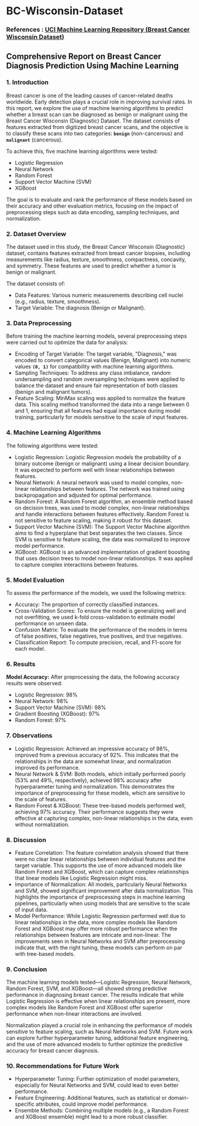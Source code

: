 # BC-Wisconsin-Dataset
### **References** : [UCI Machine Learning Repository (Breast Cancer Wisconsin Dataset)](https://archive.ics.uci.edu/dataset/373/drug+consumption+quantified)

## **Comprehensive Report on Breast Cancer Diagnosis Prediction Using Machine Learning**
### **1. Introduction**

Breast cancer is one of the leading causes of cancer-related deaths worldwide. Early detection plays a crucial role in improving survival rates. In this report, we explore the use of machine learning algorithms to predict whether a breast scan can be diagnosed as benign or malignant using the Breast Cancer Wisconsin (Diagnostic) Dataset. The dataset consists of features extracted from digitized breast cancer scans, and the objective is to classify these scans into two categories: **`benign`** (non-cancerous) and **`malignant`** (cancerous).

To achieve this, five machine learning algorithms were tested:
- Logistic Regression
- Neural Network
- Random Forest
- Support Vector Machine (SVM)
- XGBoost

The goal is to evaluate and rank the performance of these models based on their accuracy and other evaluation metrics, focusing on the impact of preprocessing steps such as data encoding, sampling techniques, and normalization.

### **2. Dataset Overview**

The dataset used in this study, the Breast Cancer Wisconsin (Diagnostic) dataset, contains features extracted from breast cancer biopsies, including measurements like radius, texture, smoothness, compactness, concavity, and symmetry. These features are used to predict whether a tumor is benign or malignant.

The dataset consists of:
- Data Features: Various numeric measurements describing cell nuclei (e.g., radius, texture, smoothness).
- Target Variable: The diagnosis (Benign or Malignant).

### **3. Data Preprocessing**

Before training the machine learning models, several preprocessing steps were carried out to optimize the data for analysis:
- Encoding of Target Variable: The target variable, "Diagnosis," was encoded to convert categorical values (Benign, Malignant) into numeric values **`(0, 1)`** for compatibility with machine learning algorithms.
- Sampling Techniques: To address any class imbalance, random undersampling and random oversampling techniques were applied to balance the dataset and ensure fair representation of both classes (benign and malignant tumors).
- Feature Scaling: MinMax scaling was applied to normalize the feature data. This scaling method transformed the data into a range between 0 and 1, ensuring that all features had equal importance during model training, particularly for models sensitive to the scale of input features.

### **4. Machine Learning Algorithms**

The following algorithms were tested:
- Logistic Regression: Logistic Regression models the probability of a binary outcome (benign or malignant) using a linear decision boundary. It was expected to perform well with linear relationships between features.
- Neural Network: A neural network was used to model complex, non-linear relationships between features. The network was trained using backpropagation and adjusted for optimal performance.
- Random Forest: A Random Forest algorithm, an ensemble method based on decision trees, was used to model complex, non-linear relationships and handle interactions between features effectively. Random Forest is not sensitive to feature scaling, making it robust for this dataset.
- Support Vector Machine (SVM): The Support Vector Machine algorithm aims to find a hyperplane that best separates the two classes. Since SVM is sensitive to feature scaling, the data was normalized to improve model performance.
- XGBoost: XGBoost is an advanced implementation of gradient boosting that uses decision trees to model non-linear relationships. It was applied to capture complex interactions between features.

### **5. Model Evaluation**

To assess the performance of the models, we used the following metrics:
- Accuracy: The proportion of correctly classified instances.
- Cross-Validation Scores: To ensure the model is generalizing well and not overfitting, we used k-fold cross-validation to estimate model performance on unseen data.
- Confusion Matrix: To evaluate the performance of the models in terms of false positives, false negatives, true positives, and true negatives.
- Classification Report: To compute precision, recall, and F1-score for each model.

### **6. Results**
**Model Accuracy:**
After preprocessing the data, the following accuracy results were observed:
- Logistic Regression: 98%
- Neural Network: 98%
- Support Vector Machine (SVM): 98%
- Gradient Boosting (XGBoost): 97%
- Random Forest: 97%

### **7. Observations**
- Logistic Regression: Achieved an impressive accuracy of 98%, improved from a previous accuracy of 92%. This indicates that the relationships in the data are somewhat linear, and normalization improved its performance.
- Neural Network & SVM: Both models, which initially performed poorly (53% and 49%, respectively), achieved 98% accuracy after hyperparameter tuning and normalization. This demonstrates the importance of preprocessing for these models, which are sensitive to the scale of features.
- Random Forest & XGBoost: These tree-based models performed well, achieving 97% accuracy. Their performance suggests they were effective at capturing complex, non-linear relationships in the data, even without normalization.

### **8. Discussion**
- Feature Correlation: The feature correlation analysis showed that there were no clear linear relationships between individual features and the target variable. This supports the use of more advanced models like Random Forest and XGBoost, which can capture complex relationships that linear models like Logistic Regression might miss.
- Importance of Normalization: All models, particularly Neural Networks and SVM, showed significant improvement after data normalization. This highlights the importance of preprocessing steps in machine learning pipelines, particularly when using models that are sensitive to the scale of input data.
- Model Performance: While Logistic Regression performed well due to linear relationships in the data, more complex models like Random Forest and XGBoost may offer more robust performance when the relationships between features are intricate and non-linear. The improvements seen in Neural Networks and SVM after preprocessing indicate that, with the right tuning, these models can perform on par with tree-based models.

### **9. Conclusion**

The machine learning models tested—Logistic Regression, Neural Network, Random Forest, SVM, and XGBoost—all showed strong predictive performance in diagnosing breast cancer. The results indicate that while Logistic Regression is effective when linear relationships are present, more complex models like Random Forest and XGBoost offer superior performance when non-linear interactions are involved.

Normalization played a crucial role in enhancing the performance of models sensitive to feature scaling, such as Neural Networks and SVM. Future work can explore further hyperparameter tuning, additional feature engineering, and the use of more advanced models to further optimize the predictive accuracy for breast cancer diagnosis.

### **10. Recommendations for Future Work**
- Hyperparameter Tuning: Further optimization of model parameters, especially for Neural Networks and SVM, could lead to even better performance.
- Feature Engineering: Additional features, such as statistical or domain-specific attributes, could improve model performance.
- Ensemble Methods: Combining multiple models (e.g., a Random Forest and XGBoost ensemble) might lead to a more robust classifier.
